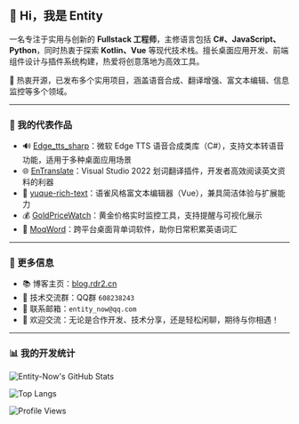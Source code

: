 ## 👋 Hi，我是 Entity

一名专注于实用与创新的 **Fullstack 工程师**，主修语言包括 **C#、JavaScript、Python**，同时热衷于探索 **Kotlin、Vue** 等现代技术栈。擅长桌面应用开发、前端组件设计与插件系统构建，热爱将创意落地为高效工具。

🔧 热衷开源，已发布多个实用项目，涵盖语音合成、翻译增强、富文本编辑、信息监控等多个领域。

---

### 🚀 我的代表作品

- 🔊 [Edge_tts_sharp](https://github.com/Entity-Now/Edge_tts_sharp)：微软 Edge TTS 语音合成类库（C#），支持文本转语音功能，适用于多种桌面应用场景
- 🌐 [EnTranslate](https://github.com/Entity-Now/EnTranslate)：Visual Studio 2022 划词翻译插件，开发者高效阅读英文资料的利器
- 📝 [yuque-rich-text](https://github.com/Entity-Now/yuque-rich-text)：语雀风格富文本编辑器（Vue），兼具简洁体验与扩展能力
- 💰 [GoldPriceWatch](https://github.com/Entity-Now/GoldPriceWatch)：黄金价格实时监控工具，支持提醒与可视化展示
- 📖 [MoqWord](https://github.com/Entity-Now/MoqWord)：跨平台桌面背单词软件，助你日常积累英语词汇

---

### 🌱 更多信息

- 📚 博客主页：[blog.rdr2.cn](https://blog.rdr2.cn)
- 👥 技术交流群：QQ群 `608238243`
- 📮 联系邮箱：`entity_now@qq.com`
- 💬 欢迎交流：无论是合作开发、技术分享，还是轻松闲聊，期待与你相遇！

---

### 📊 我的开发统计

![Entity-Now's GitHub Stats](https://github-readme-stats.vercel.app/api?username=Entity-Now&show_icons=true&theme=transparent&hide_title=false&count_private=true)

![Top Langs](https://github-readme-stats.vercel.app/api/top-langs/?username=Entity-Now&layout=compact&theme=transparent&langs_count=8)

![Profile Views](https://komarev.com/ghpvc/?username=Entity-Now&color=blueviolet)
